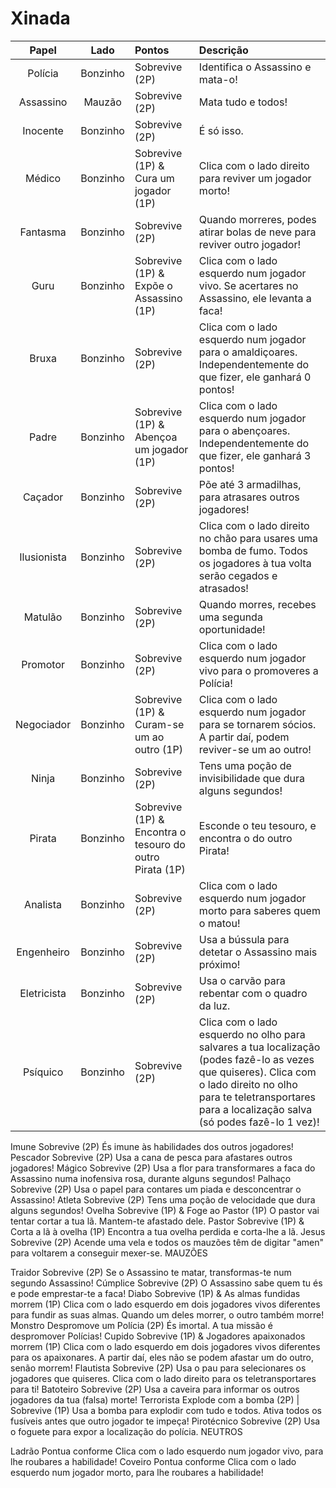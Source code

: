 # Xinada

| Papel         | Lado          | Pontos | Descrição
|:-------------:|:-------------:|:-----|:-------
| Polícia | Bonzinho | Sobrevive (2P) | Identifica o Assassino e mata-o!
| Assassino | Mauzão | Sobrevive (2P) | Mata tudo e todos!		
| Inocente | Bonzinho | Sobrevive (2P) | É só isso.
| Médico | Bonzinho | Sobrevive (1P) & Cura um jogador (1P) | Clica com o lado direito para reviver um jogador morto!
| Fantasma | Bonzinho | Sobrevive (2P) | Quando morreres, podes atirar bolas de neve para reviver outro jogador!
| Guru | Bonzinho | Sobrevive (1P) & Expõe o Assassino (1P) | Clica com o lado esquerdo num jogador vivo. Se acertares no Assassino, ele levanta a faca!
| Bruxa | Bonzinho | Sobrevive (2P) | Clica com o lado esquerdo num jogador para o amaldiçoares. Independentemente do que fizer, ele ganhará 0 pontos!
| Padre | Bonzinho | Sobrevive (1P) & Abençoa um jogador (1P) | Clica com o lado esquerdo num jogador para o abençoares. Independentemente do que fizer, ele ganhará 3 pontos!
| Caçador | Bonzinho | Sobrevive (2P) | Põe até 3 armadilhas, para atrasares outros jogadores!
| Ilusionista | Bonzinho | Sobrevive (2P) | Clica com o lado direito no chão para usares uma bomba de fumo. Todos os jogadores à tua volta serão cegados e atrasados!
| Matulão | Bonzinho | Sobrevive (2P) | Quando morres, recebes uma segunda oportunidade!
| Promotor | Bonzinho | Sobrevive (2P) | Clica com o lado esquerdo num jogador vivo para o promoveres a Polícia!
| Negociador | Bonzinho | Sobrevive (1P) & Curam-se um ao outro (1P) | Clica com o lado esquerdo num jogador para se tornarem sócios. A partir daí, podem reviver-se um ao outro!
| Ninja	 | Bonzinho | Sobrevive (2P) |Tens uma poção de invisibilidade que dura alguns segundos!
| Pirata | Bonzinho | Sobrevive (1P) & Encontra o tesouro do outro Pirata (1P) | Esconde o teu tesouro, e encontra o do outro Pirata!
| Analista | Bonzinho | Sobrevive (2P) | Clica com o lado esquerdo num jogador morto para saberes quem o matou!
| Engenheiro | Bonzinho | Sobrevive (2P) | Usa a bússula para detetar o Assassino mais próximo!
| Eletricista | Bonzinho | Sobrevive (2P) | Usa o carvão para rebentar com o quadro da luz.
| Psíquico | Bonzinho | Sobrevive (2P) | Clica com o lado esquerdo no olho para salvares a tua localização (podes fazê-lo as vezes que quiseres). Clica com o lado direito no olho para te teletransportares para a localização salva (só podes fazê-lo 1 vez)!
Imune	Sobrevive (2P)	És imune às habilidades dos outros jogadores!
Pescador	Sobrevive (2P)	Usa a cana de pesca para afastares outros jogadores!
Mágico	Sobrevive (2P)	Usa a flor para transformares a faca do Assassino numa inofensiva rosa, durante alguns segundos!
Palhaço	Sobrevive (2P)	Usa o papel para contares um piada e desconcentrar o Assassino!
Atleta	Sobrevive (2P)	Tens uma poção de velocidade que dura alguns segundos!
Ovelha	Sobrevive (1P) & Foge ao Pastor (1P)	O pastor vai tentar cortar a tua lã. Mantem-te afastado dele.
Pastor	Sobrevive (1P) & Corta a lã à ovelha (1P)	Encontra a tua ovelha perdida e corta-lhe a lã.
Jesus	Sobrevive (2P)	Acende uma vela e todos os mauzões têm de digitar "amen" para voltarem a conseguir mexer-se.
MAUZÕES		
		
		
Traidor	Sobrevive (2P)	Se o Assassino te matar, transformas-te num segundo Assassino!
Cúmplice	Sobrevive (2P)	O Assassino sabe quem tu és e pode emprestar-te a faca!
Diabo	Sobrevive (1P) & As almas fundidas morrem (1P)	Clica com o lado esquerdo em dois jogadores vivos diferentes para fundir as suas almas. Quando um deles morrer, o outro também morre!
Monstro	Despromove um Polícia (2P)	És imortal. A tua missão é despromover Polícias!
Cupido	Sobrevive (1P) & Jogadores apaixonados morrem (1P)	Clica com o lado esquerdo em dois jogadores vivos diferentes para os apaixonares. A partir daí, eles não se podem afastar um do outro, senão morrem!
Flautista	Sobrevive (2P)	Usa o pau para selecionares os jogadores que quiseres. Clica com o lado direito para os teletransportares para ti!
Batoteiro	Sobrevive (2P)	Usa a caveira para informar os outros jogadores da tua (falsa) morte!
Terrorista	Explode com a bomba (2P) | Sobrevive (1P)	Usa a bomba para explodir com tudo e todos. Ativa todos os fusíveis antes que outro jogador te impeça!
Pirotécnico	Sobrevive (2P)	Usa o foguete para expor a localização do polícia.
NEUTROS		
		
		
Ladrão	Pontua conforme	Clica com o lado esquerdo num jogador vivo, para lhe roubares a habilidade!
Coveiro	Pontua conforme	Clica com o lado esquerdo num jogador morto, para lhe roubares a habilidade!
